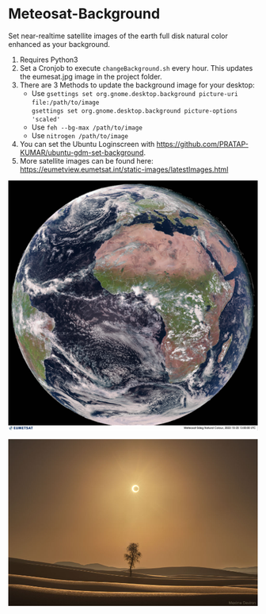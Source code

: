 # Meteosat-Background
Set near-realtime satellite images of the earth full disk natural color enhanced as your background.
1. Requires Python3
2. Set a Cronjob to execute `changeBackground.sh` every hour. This updates the eumesat.jpg image in the project folder.
3. There are 3 Methods to update the background image for your desktop:
    * Use `gsettings set org.gnome.desktop.background picture-uri file:/path/to/image`\
    `gsettings set org.gnome.desktop.background picture-options 'scaled'`
    * Use `feh --bg-max /path/to/image`
    * Use `nitrogen /path/to/image`
4. You can set the Ubuntu Loginscreen with https://github.com/PRATAP-KUMAR/ubuntu-gdm-set-background.
5. More satellite images can be found here: https://eumetview.eumetsat.int/static-images/latestImages.html 

![Image](eumesat.jpg?raw=true "Eumesat Live image")

![Image](nasa_pic.jpg?raw=true "Nasa Pic of the day")


